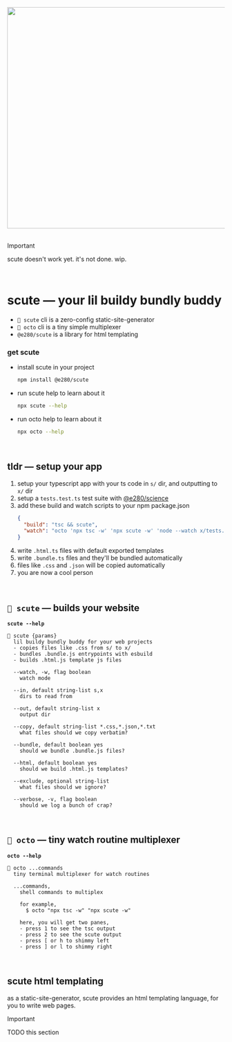 
<div align="center"><img alt="" width="512" src="./assets/scute.avif"/></div>

<br/>

> [!IMPORTANT]  
> scute doesn't work yet. it's not done. wip.

<br/>

# scute — your lil buildy bundly buddy
- `🐢 scute` cli is a zero-config static-site-generator
- `🐙 octo` cli is a tiny simple multiplexer
- `@e280/scute` is a library for html templating

### get scute
- install scute in your project
  ```sh
  npm install @e280/scute
  ```
- run scute help to learn about it
  ```sh
  npx scute --help
  ```
- run octo help to learn about it
  ```sh
  npx octo --help
  ```

<br/>

## tldr — setup your app
1. setup your typescript app with your ts code in `s/` dir, and outputting to `x/` dir
1. setup a `tests.test.ts` test suite with [@e280/science](https://github.com/e280/science)
1. add these build and watch scripts to your npm package.json
    ```json
    {
      "build": "tsc && scute",
      "watch": "octo 'npx tsc -w' 'npx scute -w' 'node --watch x/tests.test.js'"
    }
    ```
1. write `.html.ts` files with default exported templates
1. write `.bundle.ts` files and they'll be bundled automatically
1. files like `.css` and `.json` will be copied automatically
1. you are now a cool person

<br/>

## `🐢 scute` — builds your website

**`scute --help`**

```
🐢 scute {params}
  lil buildy bundly buddy for your web projects
  - copies files like .css from s/ to x/
  - bundles .bundle.js entrypoints with esbuild
  - builds .html.js template js files

  --watch, -w, flag boolean
    watch mode

  --in, default string-list s,x
    dirs to read from

  --out, default string-list x
    output dir

  --copy, default string-list *.css,*.json,*.txt
    what files should we copy verbatim?

  --bundle, default boolean yes
    should we bundle .bundle.js files?

  --html, default boolean yes
    should we build .html.js templates?

  --exclude, optional string-list
    what files should we ignore?

  --verbose, -v, flag boolean
    should we log a bunch of crap?
```

<br/>

## `🐙 octo` — tiny watch routine multiplexer

**`octo --help`**

```
🐙 octo ...commands
  tiny terminal multiplexer for watch routines

  ...commands,
    shell commands to multiplex

    for example,
      $ octo "npx tsc -w" "npx scute -w"

    here, you will get two panes,
    - press 1 to see the tsc output
    - press 2 to see the scute output
    - press [ or h to shimmy left
    - press ] or l to shimmy right
```

<br/>

## scute html templating

as a static-site-generator, scute provides an html templating language, for you to write web pages.

> [!IMPORTANT]  
> TODO this section


